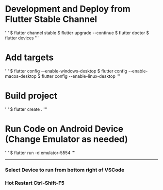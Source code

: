 
# Development and Deploy from Flutter Stable Channel
'''
$ flutter channel stable
$ flutter upgrade --continue
$ flutter doctor
$ flutter devices
'''

# Add targets
'''
$ flutter config --enable-windows-desktop
$ flutter config --enable-macos-desktop
$ flutter config --enable-linux-desktop
'''

# Build project
'''
$ flutter create .
'''

# Run Code on Android Device (Change Emulator as needed)
'''
$ flutter run -d emulator-5554
'''

---

### Select Device to run from bottom right of VSCode
### Hot Restart Ctrl-Shift-F5